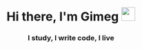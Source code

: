 <h1 align="center">Hi there, I'm Gimeg
<img src="https://giphy.com/embed/NytMLKyiaIh6VH9SPm" height="32"/></h1>
<h3 align="center">I study, I write code, I live</h3>
